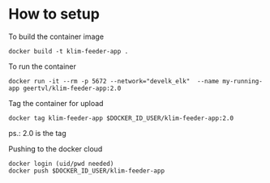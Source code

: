 # How to setup

To build the container image

```
docker build -t klim-feeder-app .
```


To run the container

```
docker run -it --rm -p 5672 --network="develk_elk"  --name my-running-app geertvl/klim-feeder-app:2.0
```


Tag the container for upload

```
docker tag klim-feeder-app $DOCKER_ID_USER/klim-feeder-app:2.0
```

ps.: 2.0 is the tag 


Pushing to the docker cloud

```
docker login (uid/pwd needed)
docker push $DOCKER_ID_USER/klim-feeder-app
```
